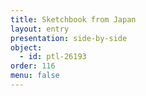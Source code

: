 ```yaml
---
title: Sketchbook from Japan
layout: entry
presentation: side-by-side
object:
  - id: ptl-26193
order: 116
menu: false
---
```








